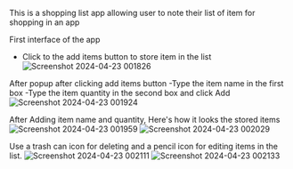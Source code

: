 This is a shopping list app allowing user to note their list of item for shopping in an app 

First interface of the app 
- Click to the add items button to store item in the list
![Screenshot 2024-04-23 001826](https://github.com/IshantVx/Android-Development/assets/141472336/d81cb174-5b82-4913-9660-fbc0d0fd3bd2)

After popup after clicking add items button
-Type the item name in the first box 
-Type the item quantity in the second box and click Add 
![Screenshot 2024-04-23 001924](https://github.com/IshantVx/Android-Development/assets/141472336/ac31cf0e-f143-4cd1-a7be-80e51fea0be5)

After Adding item name and quantity, Here's how it looks the stored items
![Screenshot 2024-04-23 001959](https://github.com/IshantVx/Android-Development/assets/141472336/053e858c-f334-4a7b-9408-f2ea1675264b)
![Screenshot 2024-04-23 002029](https://github.com/IshantVx/Android-Development/assets/141472336/6c6ac014-f95e-4c49-a6ea-6604458b94dc)

Use a trash can icon for deleting and a pencil icon for editing items in the list.
![Screenshot 2024-04-23 002111](https://github.com/IshantVx/Android-Development/assets/141472336/b6365e90-b291-4f72-9be6-6a5085a05653)
![Screenshot 2024-04-23 002133](https://github.com/IshantVx/Android-Development/assets/141472336/54446e96-51f4-4a72-84a8-938fe57b4d5c)
